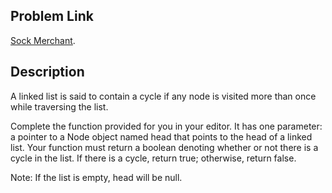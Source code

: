 ## Problem Link

[Sock Merchant](https://www.hackerrank.com/challenges/detect-whether-a-linked-list-contains-a-cycle/problem).

## Description

A linked list is said to contain a cycle if any node is visited more than once while traversing the list.

Complete the function provided for you in your editor. It has one parameter: a pointer to a Node object named head that points to the head of a linked list. Your function must return a boolean denoting whether or not there is a cycle in the list. If there is a cycle, return true; otherwise, return false.

Note: If the list is empty, head will be null.